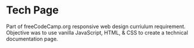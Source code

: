 # Tech Page

Part of freeCodeCamp.org responsive web design curriulum requirement. Objective was to use vanilla JavaScript, HTML, & CSS to create a technical documentation page.